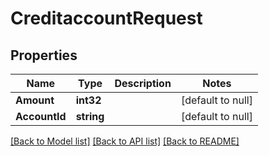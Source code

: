 # CreditaccountRequest

## Properties
Name | Type | Description | Notes
------------ | ------------- | ------------- | -------------
**Amount** | **int32** |  | [default to null]
**AccountId** | **string** |  | [default to null]

[[Back to Model list]](../README.md#documentation-for-models) [[Back to API list]](../README.md#documentation-for-api-endpoints) [[Back to README]](../README.md)

